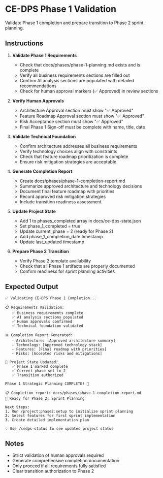 # CE-DPS Phase 1 Validation

Validate Phase 1 completion and prepare transition to Phase 2 sprint planning.

## Instructions

1. **Validate Phase 1 Requirements**
   - Check that docs/phases/phase-1-planning.md exists and is complete
   - Verify all business requirements sections are filled out
   - Confirm AI analysis sections are populated with detailed recommendations
   - Check for human approval markers (✅ Approved) in review sections

2. **Verify Human Approvals**
   - Architecture Approval section must show "✅ Approved"
   - Feature Roadmap Approval section must show "✅ Approved"  
   - Risk Acceptance section must show "✅ Approved"
   - Final Phase 1 Sign-off must be complete with name, title, date

3. **Validate Technical Foundation**
   - Confirm architecture addresses all business requirements
   - Verify technology choices align with constraints
   - Check that feature roadmap prioritization is complete
   - Ensure risk mitigation strategies are acceptable

4. **Generate Completion Report**
   - Create docs/phases/phase-1-completion-report.md
   - Summarize approved architecture and technology decisions
   - Document final feature roadmap with priorities
   - Record approved risk mitigation strategies
   - Include transition readiness assessment

5. **Update Project State**
   - Add 1 to phases_completed array in docs/ce-dps-state.json
   - Set phase_1_completed = true
   - Update current_phase = 2 (ready for Phase 2)
   - Add phase_1_completion_date timestamp
   - Update last_updated timestamp

6. **Prepare Phase 2 Transition**
   - Verify Phase 2 template availability
   - Check that all Phase 1 artifacts are properly documented
   - Confirm readiness for sprint planning activities

## Expected Output

```
✅ Validating CE-DPS Phase 1 Completion...

📋 Requirements Validation:
   ✅ Business requirements complete
   ✅ AI analysis sections populated
   ✅ Human approvals confirmed
   ✅ Technical foundation validated

📊 Completion Report Generated:
   - Architecture: [Approved architecture summary]
   - Technology: [Approved technology stack]
   - Features: [Final roadmap with priorities]
   - Risks: [Accepted risks and mitigations]

🎯 Project State Updated:
   ✅ Phase 1 marked complete
   ✅ Current phase set to 2
   ✅ Transition authorized

Phase 1 Strategic Planning COMPLETE! 🎉

📋 Completion report: docs/phases/phase-1-completion-report.md
🚀 Ready for Phase 2: Sprint Planning

Next Steps:
1. Run /project:phase2:setup to initialize sprint planning
2. Select features for first sprint implementation
3. Create detailed implementation plan

💡 Use /cedps-status to see updated project status
```

## Notes
- Strict validation of human approvals required
- Generate comprehensive completion documentation
- Only proceed if all requirements fully satisfied
- Clear transition authorization to Phase 2